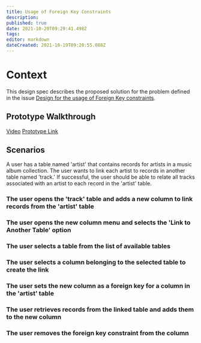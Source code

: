 ```yaml
---
title: Usage of Foreign Key Constraints
description: 
published: true
date: 2021-10-20T09:29:41.498Z
tags: 
editor: markdown
dateCreated: 2021-10-19T09:20:55.088Z
---
```


# Context
This design spec describes the proposed solution for the problem defined in the issue [Design for the usage of Foreign Key constraints](https://github.com/centerofci/mathesar/issues/243).

## Prototype Walkthrough
[Video](https://www.loom.com/share/65d596c2dbcd4225bc91c3ade7995c39)
[Prototype Link](https://mathesar-prototype.netlify.app/)

## Scenarios
A user has a table named 'artist' that contains records for artists in a music album collection. The user wants to link each artist to records in another table named 'track.' If successful, the user should be able to relate all tracks associated with an artist to each record in the 'artist' table.

### The user opens the 'track' table and adds a new column to link records from the 'artist' table
### The user opens the new column menu and selects the 'Link to Another Table' option
### The user selects a table from the list of available tables
### The user selects a column belonging to the selected table to create the link
### The user sets the new column as a foreign key for a column in the 'artist' table
### The user retrieves records from the linked table and adds them to the new column
### The user removes the foreign key constraint from the column